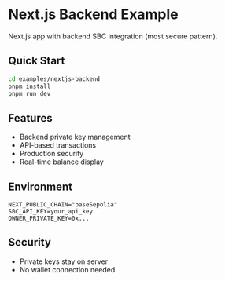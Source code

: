 # Next.js Backend Example

Next.js app with backend SBC integration (most secure pattern).

## Quick Start

```bash
cd examples/nextjs-backend
pnpm install
pnpm run dev
```

## Features

- Backend private key management
- API-based transactions
- Production security
- Real-time balance display

## Environment

```env
NEXT_PUBLIC_CHAIN="baseSepolia"
SBC_API_KEY=your_api_key
OWNER_PRIVATE_KEY=0x...
```

## Security

- Private keys stay on server
- No wallet connection needed